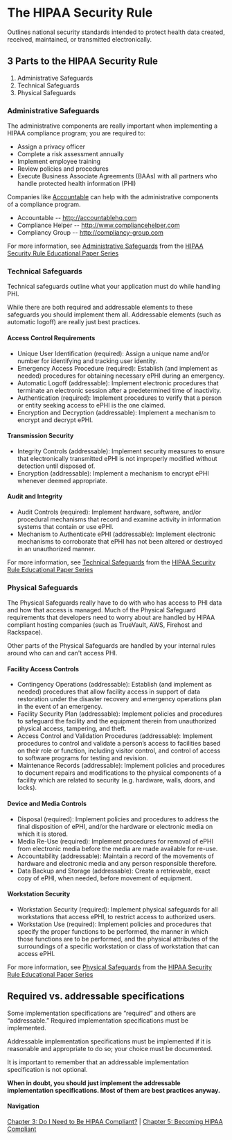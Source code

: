 # The HIPAA Security Rule

Outlines national security standards intended to protect health data created, received, maintained, or transmitted electronically.

## 3 Parts to the HIPAA Security Rule

1. Administrative Safeguards
2. Technical Safeguards
3. Physical Safeguards

### Administrative Safeguards

The administrative components are really important when implementing a HIPAA compliance program; you are required to:

+ Assign a privacy officer
+ Complete a risk assessment annually
+ Implement employee training
+ Review policies and procedures
+ Execute Business Associate Agreements (BAAs) with all partners who handle protected health information (PHI)

Companies like [Accountable](http://accountablehq.com) can help with the administrative components of a compliance program.

+ Accountable -- http://accountablehq.com
+ Compliance Helper -- http://www.compliancehelper.com
+ Compliancy Group -- http://compliancy-group.com
 
For more information, see [Administrative Safeguards](https://www.hhs.gov/sites/default/files/ocr/privacy/hipaa/administrative/securityrule/adminsafeguards.pdf?language=es) from the [HIPAA Security Rule Educational Paper Series](https://www.hhs.gov/hipaa/for-professionals/security/guidance/index.html#:~:text=Security%20Rule%20Educational%20Paper%20Series)


### Technical Safeguards

Technical safeguards outline what your application must do while handling PHI. 

While there are both required and addressable elements to these safeguards you should implement them all. Addressable elements (such as automatic logoff) are really just best practices. 

#### Access Control Requirements

+ Unique User Identification (required): Assign a unique name and/or number for identifying and tracking user identity.
+ Emergency Access Procedure (required): Establish (and implement as needed) procedures for obtaining necessary ePHI during an emergency.
+ Automatic Logoff (addressable): Implement electronic procedures that terminate an electronic session after a predetermined time of inactivity.
+ Authentication (required): Implement procedures to verify that a person or entity seeking access to ePHI is the one claimed.
+ Encryption and Decryption (addressable): Implement a mechanism to encrypt and decrypt ePHI.

#### Transmission Security

+ Integrity Controls (addressable): Implement security measures to ensure that electronically transmitted ePHI is not improperly modified without detection until disposed of.
+ Encryption (addressable): Implement a mechanism to encrypt ePHI whenever deemed appropriate.

#### Audit and Integrity 

+ Audit Controls (required): Implement hardware, software, and/or procedural mechanisms that record and examine activity in information systems that contain or use ePHI.
+ Mechanism to Authenticate ePHI (addressable): Implement electronic mechanisms to corroborate that ePHI has not been altered or destroyed in an unauthorized manner.

For more information, see [Technical Safeguards](https://www.hhs.gov/sites/default/files/ocr/privacy/hipaa/administrative/securityrule/techsafeguards.pdf) from the [HIPAA Security Rule Educational Paper Series](https://www.hhs.gov/hipaa/for-professionals/security/guidance/index.html#:~:text=Security%20Rule%20Educational%20Paper%20Series)

### Physical Safeguards

The Physical Safeguards really have to do with who has access to PHI data and how that access is managed. Much of the Physical Safeguard requirements that developers need to worry about are handled by HIPAA compliant hosting companies (such as TrueVault, AWS, Firehost and Rackspace).

Other parts of the Physical Safeguards are handled by your internal rules around who can and can't access PHI. 

#### Facility Access Controls

+ Contingency Operations (addressable): Establish (and implement as needed) procedures that allow facility access in support of data restoration under the disaster recovery and emergency operations plan in the event of an emergency.
+ Facility Security Plan (addressable): Implement policies and procedures to safeguard the facility and the equipment therein from unauthorized physical access, tampering, and theft.
+ Access Control and Validation Procedures (addressable): Implement procedures to control and validate a person’s access to facilities based on their role or function, including visitor control, and control of access to software programs for testing and revision.
+ Maintenance Records (addressable): Implement policies and procedures to document repairs and modifications to the physical components of a facility which are related to security (e.g. hardware, walls, doors, and locks).

#### Device and Media Controls

+ Disposal (required): Implement policies and procedures to address the final disposition of ePHI, and/or the hardware or electronic media on which it is stored.
+ Media Re-Use (required): Implement procedures for removal of ePHI from electronic media before the media are made available for re-use.
+ Accountability (addressable): Maintain a record of the movements of hardware and electronic media and any person responsible therefore.
+ Data Backup and Storage (addressable): Create a retrievable, exact copy of ePHI, when needed, before movement of equipment.

#### Workstation Security

+ Workstation Security (required): Implement physical safeguards for all workstations that access ePHI, to restrict access to authorized users.
+ Workstation Use (required): Implement policies and procedures that specify the proper functions to be performed, the manner in which those functions are to be performed, and the physical attributes of the surroundings of a specific workstation or class of workstation that can access ePHI.

For more information, see [Physical Safeguards](https://www.hhs.gov/sites/default/files/ocr/privacy/hipaa/administrative/securityrule/physsafeguards.pdf) from the [HIPAA Security Rule Educational Paper Series](https://www.hhs.gov/hipaa/for-professionals/security/guidance/index.html#:~:text=Security%20Rule%20Educational%20Paper%20Series)

## Required vs. addressable specifications

Some implementation specifications are “required” and others are “addressable.” Required implementation specifications must be implemented. 

Addressable implementation specifications must be implemented if it is reasonable and appropriate to do so; your choice must be documented.

It is important to remember that an addressable implementation specification is not optional. 

**When in doubt, you should just implement the addressable implementation specifications. Most of them are best practices anyway.**

#### Navigation

[Chapter 3: Do I Need to Be HIPAA Compliant?](https://github.com/truevault/hipaa-compliance-developers-guide/blob/master/03%20Do%20I%20Need%20to%20Be%20HIPAA%20Compliant%3F.md) | [Chapter 5: Becoming HIPAA Compliant](https://github.com/truevault/hipaa-compliance-developers-guide/blob/master/05%20Becoming%20HIPAA%20Compliant.md)
